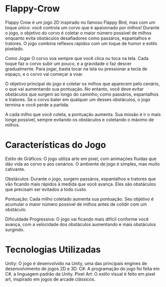 # Flappy-Crow

Flappy Crow é um jogo 2D inspirado no famoso Flappy Bird, mas com um toque único: você controla um corvo que é apaixonado por milhos! Durante o jogo, o objetivo do corvo é coletar o maior número possível de milhos enquanto evita obstáculos desafiadores como passáros, espantalhos e tratores. O jogo combina reflexos rápidos com um toque de humor e estilo pixelado.

Como Jogar O corvo voa sempre que você clica ou toca na tela. Cada toque faz o corvo subir um pouco, e a gravidade o faz descer gradualmente. Para jogar, basta tocar na tela ou pressionar a tecla de espaço, e o corvo vai começar a voar.

O objetivo principal do jogo é coletar os milhos que aparecem pelo cenário, o que vai aumentando sua pontuação. No entanto, você deve evitar obstáculos que surgem ao longo do caminho, como passáros, espantalhos e tratores. Se o corvo bater em qualquer um desses obstáculos, o jogo termina e você perde a partida.

A cada milho que você coleta, a pontuação aumenta. Sua missão é ir o mais longe possível, sempre evitando os obstáculos e coletando o máximo de milhos.

# Características do Jogo

Estilo de Gráficos: O jogo utiliza arte em pixel, com animações fluidas que dão vida ao corvo e aos cenários. O ambiente de jogo é simples, mas muito cativante. 

Obstáculos: Durante o jogo, surgem passáros, espantalhos e tratores que vão ficando mais rápidos à medida que você avança. Eles são obstáculos que precisam ser evitados a todo custo.

Pontuação: Cada milho coletado aumenta sua pontuação. Seu objetivo é acumular o maior número possível de milhos antes de colidir com um obstáculo. 

Dificuldade Progressiva: O jogo vai ficando mais difícil conforme você avança, com a velocidade dos obstáculos aumentando e mais obstáculos surgindo.

# Tecnologias Utilizadas

Unity: O jogo é desenvolvido na Unity, uma das principais engines de desenvolvimento de jogos 2D e 3D. C#: A programação do jogo foi feita em C#, a linguagem padrão da Unity.
Pixel Art: O estilo visual é feito em pixel art, inspirado em jogos de arcade clássicos.
